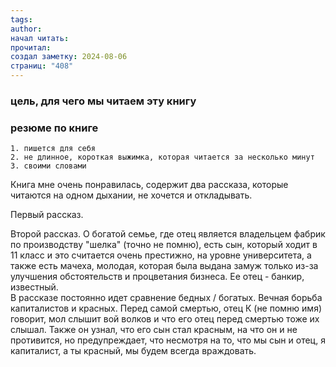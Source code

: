 ```yaml
---
tags: 
author: 
начал читать: 
прочитал: 
создал заметку: 2024-08-06
страниц: "408"
---
```

### цель, для чего мы читаем эту книгу 

### резюме по книге 
	1. пишется для себя 
	2. не длинное, короткая выжимка, которая читается за несколько минут 
	3. своими словами  

Книга мне очень понравилась, содержит два рассказа, которые читаются на одном дыхании, не хочется и откладывать.

Первый рассказ.


Второй рассказ.
О богатой семье, где отец является владельцем фабрик по производству "шелка" (точно не помню), есть сын, который ходит в 11 класс и это считается очень престижно, на уровне университета, а также есть мачеха, молодая, которая была выдана замуж только из-за улучшения обстоятельств и процветания бизнеса. Ее отец - банкир, известный.  
В рассказе постоянно идет сравнение бедных / богатых. Вечная борьба капиталистов и красных. Перед самой смертью, отец К (не помню имя) говорит, мол слышит вой волков и что его отец перед смертью тоже их слышал. Также он узнал, что его сын стал красным, на что он и не противится, но предупреждает, что несмотря на то, что мы сын и отец, я капиталист, а ты красный, мы будем всегда враждовать.